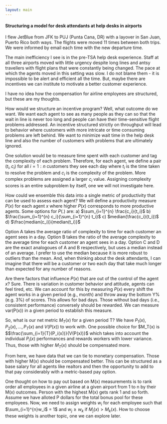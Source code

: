 ```yaml
---
layout: main
---
```


#### Structuring a model for desk attendants at help desks in airports

I flew JetBlue from JFK to PUJ (Punta Cana, DR) with a layover in San Juan, Puerto Rico both ways. The flights were moved 11 times between both trips. We were informed by email each time with the new departure time. 

The main inefficiency I see is in the pre-TSA help desk experience. Staff at all three airports moved with little urgency despite long lines and antsy travellers with flight plans that were constantly being changed. The pace at which the agents moved in this setting was slow. I do not blame them - it is impossible to be alert and efficient all the time. But, maybe there are incentives we can institute to motivate a better customer experience.

I have no idea how the compensation for airline employees are structured, but these are my thoughts. 

How would we structure an incentive program? Well, what outcome do we want. We want each agent to see as many people as they can so that the wait in line is never too long and people can have their time-sensitive flight problems addressed. An incentive structured strictly on throughput will lead to behavior where customers with more intricate or time consuming problems are left behind. We want to minimize wait time in the help desk line and also the number of customers with problems that are ultimately ignored. 

One solution would be to measure time spent with each customer and tag the complexity of each problem. Therefore, for each agent, we define a pair $(t_i, c_i)$ for all $i = 1:n$ customers they see each day where $t_i$ is the time taken to resolve the problem and $c_i$ is the complexity of the problem. More complex problems are assigned a larger $c_i$ value. Assigning complexity scores is an entire subproblem by itself, one we will not investigate here. 

How could we ensemble this data into a single metric of productivity that can be used to assess each agent? We will define a productivity measure $P(x)$ for each agent $x$ where higher $P(x)$ corresponds to more productive agents. Some options for $P(.)$ are: 
	a) $\sum_{i=1}^{n} \frac{c_i}{t_i}$
	b) $\frac{\sum_{i=1}^{n} c_i}{\sum_{i=1}^{n} t_i}$
	c) $median(\frac{c_i}{t_i})$
	d) $\frac{median(c_i)}{median(t_i)}$ 

Option A takes the average ratio of complexity to time for each customer an agent sees in a day. Option B takes the ratio of the average complexity to the average time for each customer an agent sees in a day. Option C and D are the exact analogoues of A and B respectively, but uses a median instead of an average. I prefer to use the median because it is more robust to outliers than the mean. And, when thinking about the desk attendants, I can imagine that there will be a customer or two each day that take much longer than expected for any number of reasons. 

Are there factors that influence $P(x)$ that are out of the control of the agent $x$? Sure. There is variation in customer behavior and attitude, agents can feel tired, etc. We can account for this by measuring $P(x)$ every shift the agent works in a given period (e.g., month) and throw away the bottom Y% (e.g. 3%) of scores. This allows for bad days. Those without bad days (i.e., consistent performance) conversely should be rewarded. We can measure var(P(x)) in a given period to establish this measure. 

So, what is our net metric $M_T(x)$ for a given period T? We have $P_1(x), P_2(x), ..., P_T(x)$ and $V(P(x))$ to work with. One possible choice for $M_T(x) is $$\frac{\sum_{i=1}{T}(P_i(x))}{V(P(x))}$ which takes into account the individual $P_i(x)$ performances and rewards workers with lower variance. Thus, those with higher $M_T(x)$ should be compensated more. 

From here, we have data that we can tie to monetary compensation. Those with higher M(x) should be compensated better. This can be structured as a base salary for all agents like realtors and then the opportunity to add to that pay considerably with a metric-based pay option. 

One thought on how to pay out based on M(x) measurements is to rank order all employees in a given airline at a given airport from 1 to n by their M(x) outcomes. Person with the highest M(x) gets rank 1 and so forth. Assume we have alloted P dollars for the total bonus pool for these employees. Now, we need to assign weights $w_i$ for each employee such that $\sum_{i=1}^{n}w_i$ = 1$ and $w_j \geq w_k$ if $M_j(x) > M_k(x)$. How to choose these weights is another topic, one we can explore later.   


